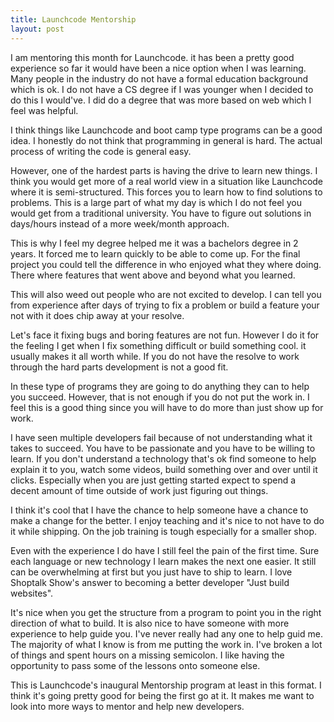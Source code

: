 ```yaml
---
title: Launchcode Mentorship
layout: post
---
```

I am mentoring this month for Launchcode. it has been a pretty good experience so far it would have been a nice option when I was learning. Many people in the industry do not have a formal education background which is ok. I do not have a CS degree if I was younger when I decided to do this I would've. I did do a degree that was more based on web which I feel was helpful.

I think things like Launchcode and boot camp type programs can be a good idea. I honestly do not think that programming in general is hard. The actual process of writing the code is general easy.

However, one of the hardest parts is having the drive to learn new things. I think you would get more of a real world view in a situation like Launchcode where it is semi-structured. This forces you to learn how to find solutions to problems. This is a large part of what my day is which I do not feel you would get from a traditional university. You have to figure out solutions in days/hours instead of a more week/month approach.

This is why I feel my degree helped me it was a bachelors degree in 2 years. It forced me to learn quickly to be able to come up. For the final project you could tell the difference in who enjoyed what they where doing. There where features that went above and beyond what you learned.

This will also weed out people who are not excited to develop. I can tell you from experience after days of trying to fix a problem or build a feature your not with it does chip away at your resolve.

Let's face it fixing bugs and boring features are not fun. However I do it for the feeling I get when I fix something difficult or build something cool. it usually makes it all worth while. If you do not have the resolve to work through the hard parts development is not a good fit.

In these type of programs they are going to do anything they can to help you succeed. However, that is not enough if you do not put the work in. I feel this is a good thing since you will have to do more than just show up for work.

I have seen multiple developers fail because of not understanding what it takes to succeed. You have to be passionate and you have to be willing to learn.  If you don't understand a technology that's ok find someone to help explain it to you, watch some videos, build something over and over until it clicks. Especially when you are just getting started expect to spend a decent amount of time outside of work just figuring out things.

I think it's cool that I have the chance to help someone have a chance to make a change for the better. I enjoy teaching and it's nice to not have to do it while shipping. On the job training is tough especially for a smaller shop.

Even with the experience I do have I still feel the pain of the first time. Sure each language or new technology I learn makes the next one easier. It still can be overwhelming at first but you just have to ship to learn. I love Shoptalk Show's answer to becoming a better developer "Just build websites".

It's nice when you get the structure from a program to point you in the right direction of what to build. It is also nice to have someone with more experience to help guide you. I've never really had any one to help guid me. The majority of what I know is from me putting the work in. I've broken a lot of things and spent hours on a missing semicolon. I like having the opportunity to pass some of the lessons onto someone else.

This is Launchcode's inaugural Mentorship program at least in this format. I think it's going pretty good for being the first go at it. It makes me want to look into more ways to mentor and help new developers.
